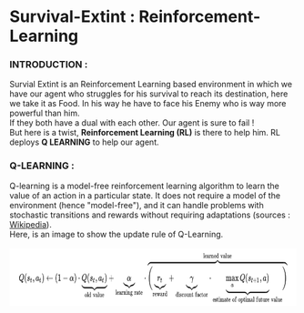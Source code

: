 # Survival-Extint : Reinforcement-Learning
<B><h3>INTRODUCTION :</h3></B>
Survial Extint is an Reinforcement Learning based environment in which we have our agent
who struggles for his survival to reach its destination, here we take it as Food. 
In his way he have to face his Enemy who is way more powerful than him.<br> If they both have a dual with each 
other. Our agent is sure to fail !<br>
But here is a twist, <B>Reinforcement Learning (RL)</B> is there to help him. RL deploys <B>Q LEARNING</B> to help our agent. 

<B><h3>Q-LEARNING :</h3></B>
Q-learning is a model-free reinforcement learning algorithm to learn the value of an action in a particular state. It does not require a model of the environment (hence "model-free"), and it can handle problems with stochastic transitions and rewards without requiring adaptations (sources : <a href = "https://en.wikipedia.org/wiki/Q-learning">Wikipedia</a>).<br>
Here, is an image to show the update rule of Q-Learning.<br><br>
<img src = "images/Q_Learning.png" width = "900" height = "100">
